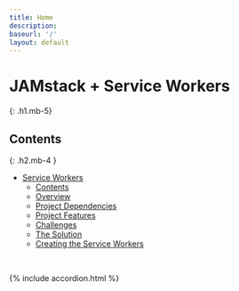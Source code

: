 ```yaml
---
title: Home
description:
baseurl: '/'
layout: default
---
```


# JAMstack + Service Workers
{: .h1.mb-5}

## Contents
{: .h2.mb-4 }

<!-- no toc -->
- [Service Workers](#service-workers)
  - [Contents](#contents)
  - [Overview](#overview)
  - [Project Dependencies](#project-dependencies)
  - [Project Features](#project-features)
  - [Challenges](#challenges)
  - [The Solution](#the-solution)
  - [Creating the Service Workers](#creating-the-service-workers)

<br>

{% include accordion.html %}

<br>